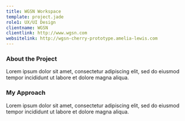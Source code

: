 ```yaml
---
title: WGSN Workspace
template: project.jade
role1: UX/UI Design
clientname: WGSN
clientlink: http://www.wgsn.com
websitelink: http://wgsn-cherry-prototype.amelia-lewis.com
---
```


### About the Project
Lorem ipsum dolor sit amet, consectetur adipiscing elit, sed do eiusmod tempor incididunt ut labore et dolore magna aliqua.</p>

### My Approach
Lorem ipsum dolor sit amet, consectetur adipiscing elit, sed do eiusmod tempor incididunt ut labore et dolore magna aliqua.</p>